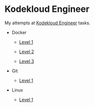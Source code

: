 # Kodekloud Engineer

My attempts at [Kodekloud Engineer](https://engineer.kodekloud.com/signup?referral=6635aab5caf29cc2d6524b34) tasks.

- Docker
  - [Level 1](./docker/docker-1.md)
  
  - [Level 2](./docker/docker-2.md)
  
  - [Level 3](./docker/docker-3.md)
  
- Git
  - [Level 1](./git-1.md)
  
- Linux
  - [Level 1](./linux-1.md)
